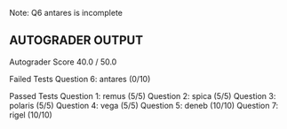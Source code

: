 Note: Q6 antares is incomplete

## AUTOGRADER OUTPUT

Autograder Score
40.0 / 50.0

Failed Tests
Question 6: antares (0/10)

Passed Tests
Question 1: remus (5/5)
Question 2: spica (5/5)
Question 3: polaris (5/5)
Question 4: vega (5/5)
Question 5: deneb (10/10)
Question 7: rigel (10/10)

